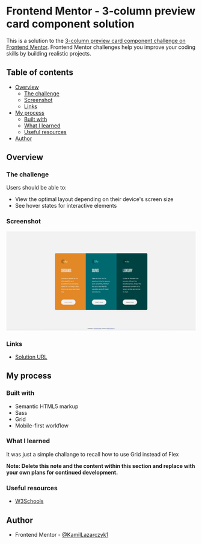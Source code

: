 # Frontend Mentor - 3-column preview card component solution

This is a solution to the [3-column preview card component challenge on Frontend Mentor](https://www.frontendmentor.io/challenges/3column-preview-card-component-pH92eAR2-). Frontend Mentor challenges help you improve your coding skills by building realistic projects. 

## Table of contents

- [Overview](#overview)
  - [The challenge](#the-challenge)
  - [Screenshot](#screenshot)
  - [Links](#links)
- [My process](#my-process)
  - [Built with](#built-with)
  - [What I learned](#what-i-learned)
  - [Useful resources](#useful-resources)
- [Author](#author)

## Overview

### The challenge

Users should be able to:

- View the optimal layout depending on their device's screen size
- See hover states for interactive elements

### Screenshot

![](./screenshot.jpg)

### Links

- [Solution URL](https://kamillazarczyk1.github.io/3-column-preview-component)

## My process

### Built with

- Semantic HTML5 markup
- Sass
- Grid
- Mobile-first workflow

### What I learned

It was just a simple challange to recall how to use Grid instead of Flex

**Note: Delete this note and the content within this section and replace with your own plans for continued development.**

### Useful resources

- [W3Schools](https://www.w3schools.com/)

## Author

- Frontend Mentor - [@KamilLazarczyk1](https://www.frontendmentor.io/profile/KamilLazarczyk1)